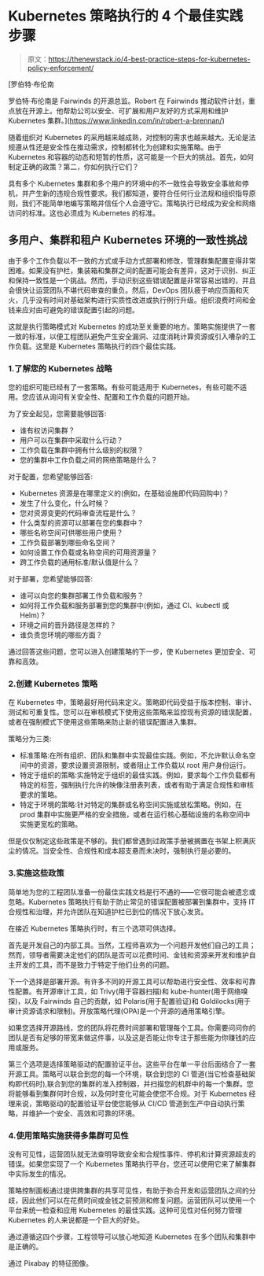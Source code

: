 # Kubernetes 策略执行的 4 个最佳实践步骤

> 原文：<https://thenewstack.io/4-best-practice-steps-for-kubernetes-policy-enforcement/>

[](https://www.linkedin.com/in/robert-a-brennan/)

 [罗伯特·布伦南

罗伯特·布伦南是 Fairwinds 的开源总监。Robert 在 Fairwinds 推动软件计划，重点放在开源上。他帮助公司以安全、可扩展和用户友好的方式采用和维护 Kubernetes 集群。](https://www.linkedin.com/in/robert-a-brennan/) [](https://www.linkedin.com/in/robert-a-brennan/)

随着组织对 Kubernetes 的采用越来越成熟，对控制的需求也越来越大。无论是法规遵从性还是安全性在推动需求，控制都转化为创建和实施策略。由于 Kubernetes 和容器的动态和短暂的性质，这可能是一个巨大的挑战。首先，如何制定正确的政策？第二，你如何执行它们？

具有多个 Kubernetes 集群和多个用户的环境中的不一致性会导致安全事故和停机，并产生新的违规合规性要求。我们都知道，要符合任何行业法规和组织指导原则，我们不能简单地编写策略并信任个人会遵守它。策略执行已经成为安全和网络访问的标准。这也必须成为 Kubernetes 的标准。

## 多用户、集群和租户 Kubernetes 环境的一致性挑战

由于多个工作负载以不一致的方式或手动方式部署和修改，管理群集配置变得非常困难。如果没有护栏，集装箱和集群之间的配置可能会有差异，这对于识别、纠正和保持一致性是一个挑战。然而，手动识别这些错误配置是非常容易出错的，并且会很快让运营团队不堪代码审查的重负。然后，DevOps 团队疲于响应页面和灭火，几乎没有时间对基础架构进行实质性改进或执行例行升级。组织浪费时间和金钱来应对由可避免的错误配置引起的问题。

这就是执行策略模式对 Kubernetes 的成功至关重要的地方。策略实施提供了一套一致的标准，以便工程团队避免产生安全漏洞、过度消耗计算资源或引入嘈杂的工作负载。这里是 Kubernetes 策略执行的四个最佳实践。

### 1.了解您的 Kubernetes 战略

您的组织可能已经有了一套策略。有些可能适用于 Kubernetes，有些可能不适用。您应该从询问有关安全性、配置和工作负载的问题开始。

为了安全起见，您需要能够回答:

*   谁有权访问集群？
*   用户可以在集群中采取什么行动？
*   工作负载在集群中拥有什么级别的权限？
*   您的集群中工作负载之间的网络策略是什么？

对于配置，您希望能够回答:

*   Kubernetes 资源是在哪里定义的(例如，在基础设施即代码回购中)？
*   发生了什么变化，什么时候？
*   您对资源变更的代码审查流程是什么？
*   什么类型的资源可以部署在您的集群中？
*   哪些名称空间可供哪些用户使用？
*   工作负载部署到哪些命名空间？
*   如何设置工作负载或名称空间的可用资源量？
*   跨工作负载的通用标准/默认值是什么？

对于部署，您希望能够回答:

*   谁可以向您的集群部署工作负载和服务？
*   如何将工作负载和服务部署到您的集群中(例如，通过 CI、kubectl 或 Helm)？
*   环境之间的晋升路径是怎样的？
*   谁负责您环境的哪些方面？

通过回答这些问题，您可以进入创建策略的下一步，使 Kubernetes 更加安全、可靠和高效。

### 2.创建 Kubernetes 策略

在 Kubernetes 中，策略最好用代码来定义。策略即代码受益于版本控制、审计、测试和可重复性。您可以在审核模式下使用这些策略来监控现有资源的错误配置，或者在强制模式下使用这些策略来防止新的错误配置进入集群。

策略分为三类:

*   标准策略:在所有组织、团队和集群中实现最佳实践。例如，不允许默认命名空间中的资源，要求设置资源限制，或者阻止工作负载以 root 用户身份运行。
*   特定于组织的策略:实施特定于组织的最佳实践。例如，要求每个工作负载都有特定的标签，强制执行允许的映像注册表列表，或者有助于满足合规性和审核要求的策略。
*   特定于环境的策略:针对特定的集群或名称空间实施或放松策略。例如，在 prod 集群中实施更严格的安全措施，或者在运行核心基础设施的名称空间中实施更宽松的策略。

但是仅仅制定这些政策是不够的。我们都曾遇到过政策手册被搁置在书架上积满灰尘的情况。当安全性、合规性和成本超支悬而未决时，强制执行是必要的。

### 3.实施这些政策

简单地为您的工程团队准备一份最佳实践文档是行不通的——它很可能会被遗忘或忽略。Kubernetes 策略执行有助于防止常见的错误配置被部署到集群中，支持 IT 合规性和治理，并允许团队在知道护栏已到位的情况下放心发货。

在接近 Kubernetes 策略执行时，有三个选项可供选择。

首先是开发自己的内部工具。当然，工程师喜欢为一个问题开发他们自己的工具；然而，领导者需要决定他们的团队是否可以花费时间、金钱和资源来开发和维护自主开发的工具，而不是致力于特定于他们业务的问题。

下一个选择是部署开源。有许多不同的开源工具可以帮助进行安全性、效率和可靠性配置。有开源审计工具，如 Trivy(用于容器扫描)和 kube-hunter(用于网络嗅探)，以及 Fairwinds 自己的贡献，如 Polaris(用于配置验证)和 Goldilocks(用于审计资源请求和限制)。开放策略代理(OPA)是一个开源的通用策略引擎。

如果您选择开源路线，您的团队将花费时间部署和管理每个工具。你需要问问你的团队是否有足够的带宽来做这件事，以及这是否能让你专注于那些能为你赚钱的应用或服务。

第三个选项是选择策略驱动的配置验证平台。这些平台在单一平台后面结合了一套开源工具。策略可以联合到您的每一个环境，联合到您的 CI 管道(当它检查基础架构即代码时),联合到您的集群的准入控制器，并扫描您的机群中的每一个集群。您将能够看到集群何时合规，以及何时变化可能会使您不合规。对于 Kubernetes 经理来说，策略驱动的配置验证平台使您能够从 CI/CD 管道到生产中自动执行策略，并维护一个安全、高效和可靠的环境。

### 4.使用策略实施获得多集群可见性

没有可见性，运营团队就无法查明导致安全和合规性事件、停机和计算资源超支的错误。如果您实现了一个 Kubernetes 策略执行平台，您还可以使用它来了解集群中实际发生的情况。

策略控制面板通过提供跨集群的共享可见性，有助于弥合开发和运营团队之间的分歧，因此他们可以在花费时间或金钱之前预测和修复问题。运营团队可以使用一个平台来统一检查和应用 Kubernetes 的最佳实践。这种可见性对任何努力管理 Kubernetes 的人来说都是一个巨大的好处。

通过遵循这四个步骤，工程领导可以放心地知道 Kubernetes 在多个团队和集群中是正确的。

通过 Pixabay 的特征图像。

<svg xmlns:xlink="http://www.w3.org/1999/xlink" viewBox="0 0 68 31" version="1.1"><title>Group</title> <desc>Created with Sketch.</desc></svg>